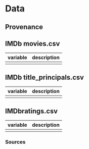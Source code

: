 # Data

## Provenance


## IMDb movies.csv

|variable         |description |
|:----------------|:-----------|
|||

## IMDb title_principals.csv

|variable         |description |
|:----------------|:-----------|
|||
## IMDbratings.csv
|variable         |description |
|:----------------|:-----------|
|||

### Sources
